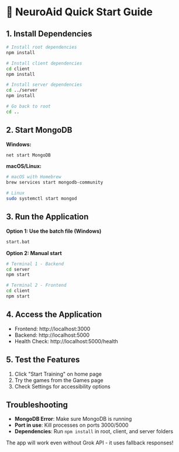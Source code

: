 # 🚀 NeuroAid Quick Start Guide

## 1. Install Dependencies

```bash
# Install root dependencies
npm install

# Install client dependencies
cd client
npm install

# Install server dependencies
cd ../server
npm install

# Go back to root
cd ..
```

## 2. Start MongoDB

**Windows:**
```bash
net start MongoDB
```

**macOS/Linux:**
```bash
# macOS with Homebrew
brew services start mongodb-community

# Linux
sudo systemctl start mongod
```

## 3. Run the Application

**Option 1: Use the batch file (Windows)**
```bash
start.bat
```

**Option 2: Manual start**
```bash
# Terminal 1 - Backend
cd server
npm start

# Terminal 2 - Frontend  
cd client
npm start
```

## 4. Access the Application

- Frontend: http://localhost:3000
- Backend: http://localhost:5000
- Health Check: http://localhost:5000/health

## 5. Test the Features

1. Click "Start Training" on home page
2. Try the games from the Games page
3. Check Settings for accessibility options

## Troubleshooting

- **MongoDB Error**: Make sure MongoDB is running
- **Port in use**: Kill processes on ports 3000/5000
- **Dependencies**: Run `npm install` in root, client, and server folders

The app will work even without Grok API - it uses fallback responses!
